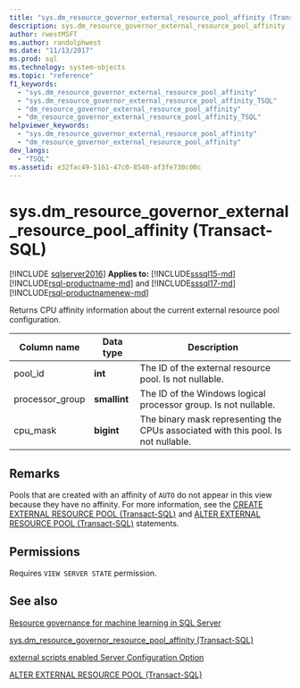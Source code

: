 ```yaml
---
title: "sys.dm_resource_governor_external_resource_pool_affinity (Transact-SQL)"
description: sys.dm_resource_governor_external_resource_pool_affinity (Transact-SQL)
author: rwestMSFT
ms.author: randolphwest
ms.date: "11/13/2017"
ms.prod: sql
ms.technology: system-objects
ms.topic: "reference"
f1_keywords:
  - "sys.dm_resource_governor_external_resource_pool_affinity"
  - "sys.dm_resource_governor_external_resource_pool_affinity_TSQL"
  - "dm_resource_governor_external_resource_pool_affinity"
  - "dm_resource_governor_external_resource_pool_affinity_TSQL"
helpviewer_keywords:
  - "sys.dm_resource_governor_external_resource_pool_affinity"
  - "dm_resource_governor_external_resource_pool_affinity"
dev_langs:
  - "TSQL"
ms.assetid: e32fac49-5161-47c0-8540-af3fe730c00c
---
```

# sys.dm_resource_governor_external_resource_pool_affinity (Transact-SQL)
[!INCLUDE [sqlserver2016](../../includes/applies-to-version/sqlserver2016.md)]
**Applies to:** [!INCLUDE[sssql15-md](../../includes/sssql16-md.md)] [!INCLUDE[rsql-productname-md](../../includes/rsql-productname-md.md)] and [!INCLUDE[sssql17-md](../../includes/sssql17-md.md)] [!INCLUDE[rsql-productnamenew-md](../../includes/rsql-productnamenew-md.md)]

Returns CPU affinity information about the current external resource pool configuration.
  
|Column name|Data type|Description|
|----------------|---------------|-----------------|
|pool_id|**int**|The ID of the external resource pool. Is not nullable.|
|processor_group|**smallint**|The ID of the Windows logical processor group. Is not nullable.|
|cpu_mask|**bigint**|The binary mask representing the CPUs associated with this pool. Is not nullable.|
  
## Remarks

Pools that are created with an affinity of `AUTO` do not appear in this view because they have no affinity. For more information, see the [CREATE EXTERNAL RESOURCE POOL &#40;Transact-SQL&#41;](../../t-sql/statements/create-external-resource-pool-transact-sql.md) and [ALTER EXTERNAL RESOURCE POOL &#40;Transact-SQL&#41;](../../t-sql/statements/alter-external-resource-pool-transact-sql.md) statements.

## Permissions

Requires `VIEW SERVER STATE` permission.

## See also

[Resource governance for machine learning in SQL Server](../../machine-learning/administration/resource-governor.md)

[sys.dm_resource_governor_resource_pool_affinity &#40;Transact-SQL&#41;](../../relational-databases/system-dynamic-management-views/sys-dm-resource-governor-resource-pool-affinity-transact-sql.md)

[external scripts enabled Server Configuration Option](../../database-engine/configure-windows/external-scripts-enabled-server-configuration-option.md)

[ALTER EXTERNAL RESOURCE POOL &#40;Transact-SQL&#41;](../../t-sql/statements/alter-external-resource-pool-transact-sql.md)
